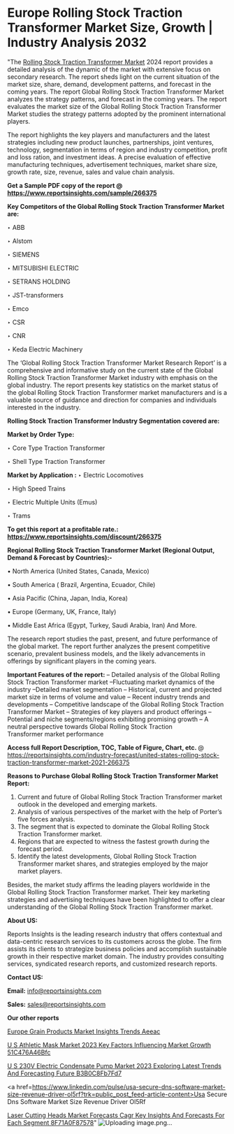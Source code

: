 # Europe Rolling Stock Traction Transformer Market Size, Growth | Industry Analysis 2032

"The <a href=https://www.reportsinsights.com/sample/266375>Rolling Stock Traction Transformer Market</a> 2024 report provides a detailed analysis of the dynamic of the market with extensive focus on secondary research. The report sheds light on the current situation of the market size, share, demand, development patterns, and forecast in the coming years. The report Global Rolling Stock Traction Transformer Market analyzes the strategy patterns, and forecast in the coming years. The report evaluates the market size of the Global Rolling Stock Traction Transformer Market studies the strategy patterns adopted by the prominent international players.

The report highlights the key players and manufacturers and the latest strategies including new product launches, partnerships, joint ventures, technology, segmentation in terms of region and industry competition, profit and loss ration, and investment ideas. A precise evaluation of effective manufacturing techniques, advertisement techniques, market share size, growth rate, size, revenue, sales and value chain analysis.

<strong>Get a Sample PDF copy of the report @ <a href=https://www.reportsinsights.com/sample/266375 style=color:#0000ff;>https://www.reportsinsights.com/sample/266375</a></strong>

<strong>Key Competitors of the Global Rolling Stock Traction Transformer Market are:</strong>

‣ ABB

‣ Alstom

‣ SIEMENS

‣ MITSUBISHI ELECTRIC

‣ SETRANS HOLDING

‣ JST-transformers

‣ Emco

‣ CSR

‣ CNR

‣ Keda Electric Machinery

The ‘Global Rolling Stock Traction Transformer Market Research Report’ is a comprehensive and informative study on the current state of the Global Rolling Stock Traction Transformer Market industry with emphasis on the global industry. The report presents key statistics on the market status of the global Rolling Stock Traction Transformer market manufacturers and is a valuable source of guidance and direction for companies and individuals interested in the industry.

<strong>Rolling Stock Traction Transformer Industry Segmentation covered are:</strong>

<strong>Market by Order Type: </strong>

‣ Core Type Traction Transformer

‣ Shell Type Traction Transformer

<strong>Market by Application :</strong>
 ‣ Electric Locomotives

‣ High Speed Trains

‣ Electric Multiple Units (Emus)

‣ Trams

<strong>To get this report at a profitable rate.: <a href=https://www.reportsinsights.com/discount/266375 style=color:#0000ff;>https://www.reportsinsights.com/discount/266375</a></strong>

<strong>Regional Rolling Stock Traction Transformer Market (Regional Output, Demand &amp; Forecast by Countries):-</strong>

• North America (United States, Canada, Mexico)

• South America ( Brazil, Argentina, Ecuador, Chile)

• Asia Pacific (China, Japan, India, Korea)

• Europe (Germany, UK, France, Italy)

• Middle East Africa (Egypt, Turkey, Saudi Arabia, Iran) And More.

The research report studies the past, present, and future performance of the global market. The report further analyzes the present competitive scenario, prevalent business models, and the likely advancements in offerings by significant players in the coming years.

<strong>Important Features of the report:</strong>
– Detailed analysis of the Global Rolling Stock Traction Transformer market
–Fluctuating market dynamics of the industry
–Detailed market segmentation
– Historical, current and projected market size in terms of volume and value
– Recent industry trends and developments
– Competitive landscape of the Global Rolling Stock Traction Transformer Market
– Strategies of key players and product offerings
– Potential and niche segments/regions exhibiting promising growth
– A neutral perspective towards Global Rolling Stock Traction Transformer market performance

<strong>Access full Report Description, TOC, Table of Figure, Chart, etc. </strong>@   <a href=https://reportsinsights.com/industry-forecast/united-states-rolling-stock-traction-transformer-market-2021-266375 style=color:#0000ff;>https://reportsinsights.com/industry-forecast/united-states-rolling-stock-traction-transformer-market-2021-266375</a>

<strong>Reasons to Purchase Global Rolling Stock Traction Transformer Market Report:</strong>
1. Current and future of Global Rolling Stock Traction Transformer market outlook in the developed and emerging markets.
2. Analysis of various perspectives of the market with the help of Porter’s five forces analysis.
3. The segment that is expected to dominate the Global Rolling Stock Traction Transformer market.
4. Regions that are expected to witness the fastest growth during the forecast period.
5. Identify the latest developments, Global Rolling Stock Traction Transformer market shares, and strategies employed by the major market players.

Besides, the market study affirms the leading players worldwide in the Global Rolling Stock Traction Transformer market. Their key marketing strategies and advertising techniques have been highlighted to offer a clear understanding of the Global Rolling Stock Traction Transformer market.

<strong><strong>About US</strong>:</strong>

Reports Insights is the leading research industry that offers contextual and data-centric research services to its customers across the globe. The firm assists its clients to strategize business policies and accomplish sustainable growth in their respective market domain. The industry provides consulting services, syndicated research reports, and customized research reports.

<strong>Contact US:</strong>

<p class=><b>Email:</b> <a href=mailto:info@reportsinsights.com>info@reportsinsights.com</a></p>
<p class=><b>Sales:</b> <a href=mailto:sales@reportsinsights.com>sales@reportsinsights.com</a></p>

<strong>Our other reports</strong>

<a href=https://www.linkedin.com/pulse/europe-grain-products-market-insights-trends-aeeac/>Europe Grain Products Market Insights Trends Aeeac</a>

<a href=https://medium.com/@d7298290/u-s-athletic-mask-market-2023-key-factors-influencing-market-growth-51c476a46bfc>U S Athletic Mask Market 2023 Key Factors Influencing Market Growth 51C476A46Bfc</a>

<a href=https://medium.com/@aanarkumar6/u-s-230v-electric-condensate-pump-market-2023-exploring-latest-trends-and-forecasting-future-b3b0c8fb7fd7>U S 230V Electric Condensate Pump Market 2023 Exploring Latest Trends And Forecasting Future B3B0C8Fb7Fd7</a>

<a href=https://www.linkedin.com/pulse/usa-secure-dns-software-market-size-revenue-driver-ol5rf?trk=public_post_feed-article-content>Usa Secure Dns Software Market Size Revenue Driver Ol5Rf</a>

<a href=https://medium.com/@amanmandal1286/laser-cutting-heads-market-forecasts-cagr-key-insights-and-forecasts-for-each-segment-8f71a0f87578>Laser Cutting Heads Market Forecasts Cagr Key Insights And Forecasts For Each Segment 8F71A0F87578</a>"
![Uploading image.png…]()

